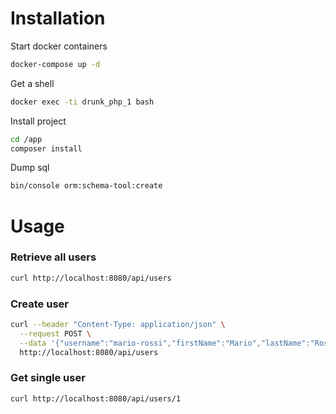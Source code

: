 # Installation

Start docker containers
```sh
docker-compose up -d
```

Get a shell
```sh
docker exec -ti drunk_php_1 bash
```

Install project
```sh
cd /app
composer install
```

Dump sql
```sh
bin/console orm:schema-tool:create
```

# Usage

### Retrieve all users
```sh
curl http://localhost:8080/api/users
```

### Create user
```sh
curl --header "Content-Type: application/json" \
  --request POST \
  --data '{"username":"mario-rossi","firstName":"Mario","lastName":"Rossi","email":"mario.rossi@example.com","password":"password"}' \
  http://localhost:8080/api/users
```

### Get single user
```sh
curl http://localhost:8080/api/users/1
```


